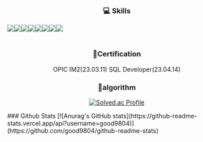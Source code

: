 <div align=center>

  ### 💻 Skills
<div style="display:flex; flex-direction:row;" align="center">
<img src="https://img.shields.io/badge/java-007396?style=for-the-badge&logo=java&logoColor=white"> 
<img src="https://img.shields.io/badge/Spring Boot-6DB33F?style=for-the-badge&logo=spring boot&logoColor=white"> 
<img src="https://img.shields.io/badge/mysql-4479A1?style=for-the-badge&logo=mysql&logoColor=white">
  <br>
<img src="https://img.shields.io/badge/django-092E20?style=for-the-badge&logo=django&logoColor=white">
<img src="https://img.shields.io/badge/mongoDB-47A248?style=for-the-badge&logo=MongoDB&logoColor=white">
<img src="https://img.shields.io/badge/python-3776AB?style=for-the-badge&logo=python&logoColor=white"> 
<br>
<img src="https://img.shields.io/badge/html5-E34F26?style=for-the-badge&logo=html5&logoColor=white"> 
<img src="https://img.shields.io/badge/css-1572B6?style=for-the-badge&logo=css3&logoColor=white">
</div><br>
</div>
<div align="center">

### 📃Certification
  OPIC IM2(23.03.11)
  SQL Developer(23.04.14)
  
  ### 📖algorithm
[![Solved.ac Profile](http://mazassumnida.wtf/api/v2/generate_badge?boj=good9804)](https://solved.ac/good9804/)
  </div>
  ### Github Stats
  [![Anurag's GitHub stats](https://github-readme-stats.vercel.app/api?username=good9804)](https://github.com/good9804/github-readme-stats)
  </div>
